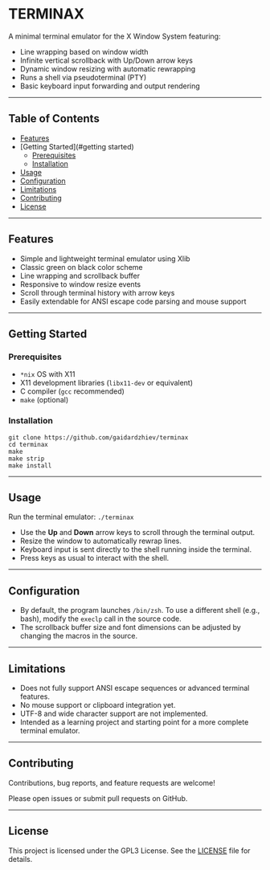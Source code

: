 # TERMINAX

A minimal terminal emulator for the X Window System featuring:

- Line wrapping based on window width
- Infinite vertical scrollback with Up/Down arrow keys
- Dynamic window resizing with automatic rewrapping
- Runs a shell via pseudoterminal (PTY)
- Basic keyboard input forwarding and output rendering

---

## Table of Contents

- [Features](#features)
- [Getting Started](#getting started)
  - [Prerequisites](#prerequisites)
  - [Installation](#installation)
- [Usage](#usage)
- [Configuration](#configuration)
- [Limitations](#limitations)
- [Contributing](#contributing)
- [License](#license)

---

## Features

- Simple and lightweight terminal emulator using Xlib
- Classic green on black color scheme
- Line wrapping and scrollback buffer
- Responsive to window resize events
- Scroll through terminal history with arrow keys
- Easily extendable for ANSI escape code parsing and mouse support

---

## Getting Started

### Prerequisites

- `*nix` OS with X11
- X11 development libraries (`libx11-dev` or equivalent)
- C compiler (`gcc` recommended)
- `make` (optional)

### Installation

```
git clone https://github.com/gaidardzhiev/terminax
cd terminax
make
make strip
make install
```

---

## Usage

Run the terminal emulator: `./terminax`


- Use the **Up** and **Down** arrow keys to scroll through the terminal output.
- Resize the window to automatically rewrap lines.
- Keyboard input is sent directly to the shell running inside the terminal.
- Press keys as usual to interact with the shell.

---

## Configuration

- By default, the program launches `/bin/zsh`. To use a different shell (e.g., bash), modify the `execlp` call in the source code.
- The scrollback buffer size and font dimensions can be adjusted by changing the macros in the source.

---

## Limitations

- Does not fully support ANSI escape sequences or advanced terminal features.
- No mouse support or clipboard integration yet.
- UTF-8 and wide character support are not implemented.
- Intended as a learning project and starting point for a more complete terminal emulator.

---

## Contributing

Contributions, bug reports, and feature requests are welcome!

Please open issues or submit pull requests on GitHub.

---

## License

This project is licensed under the GPL3 License. See the [LICENSE](LICENSE) file for details.

